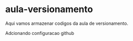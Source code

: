 # aula-versionamento
Aqui vamos armazenar codigos da aula de versionamento.

Adcionando configuracao github